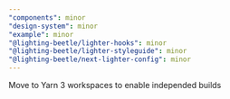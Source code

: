 ```yaml
---
"components": minor
"design-system": minor
"example": minor
"@lighting-beetle/lighter-hooks": minor
"@lighting-beetle/lighter-styleguide": minor
"@lighting-beetle/next-lighter-config": minor
---
```


Move to Yarn 3 workspaces to enable independed builds
